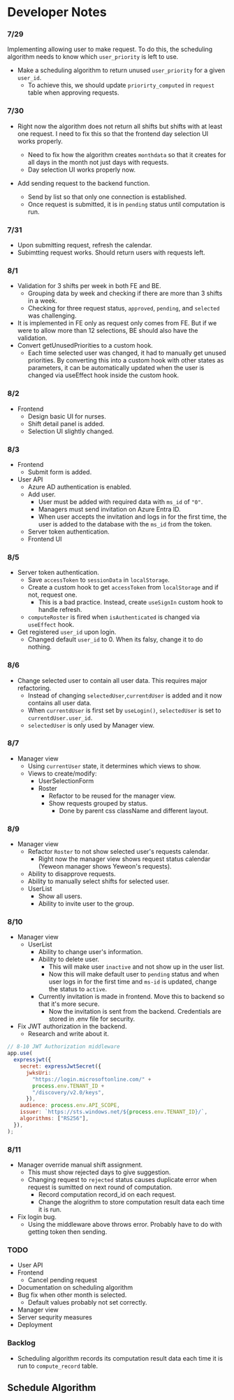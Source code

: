 # Developer Notes
### 7/29
Implementing allowing user to make request.
To do this, the scheduling algorithm needs to know which `user_priority` is left to use.
- Make a scheduling algorithm to return unused `user_priority` for a given `user_id`.
    - To achieve this, we should update `priorirty_computed` in `request` table when approving requests.

### 7/30
- Right now the algorithm does not return all shifts but shifts with at least one request. I need to fix this so that the frontend day selection UI works properly.
  - Need to fix how the algorithm creates `monthdata` so that it creates for all days in the month not just days with requests.
  - Day selection UI works properly now.

- Add sending request to the backend function.
  - Send by list so that only one connection is established.
  - Once request is submitted, it is in `pending` status until computation is run.


### 7/31
- Upon submitting request, refresh the calendar.
- Subimtting request works. Should return users with requests left.


### 8/1
- Validation for 3 shifts per week in both FE and BE.
  - Grouping data by week and checking if there are more than 3 shifts in a week.
  - Checking for three request status, `approved`, `pending`, and `selected` was challenging.
- It is implemented in FE only as request only comes from FE. But if we were to allow more than 12 selections, BE should also have the validation.
- Convert getUnusedPriorities to a custom hook.
  - Each time selected user was changed, it had to manually get unused priorities. By converting this into a custom hook with other states as parameters, it can be automatically updated when the user is changed via useEffect hook inside the custom hook.

### 8/2
- Frontend
  - Design basic UI for nurses.
  - Shift detail panel is added.
  - Selection UI slightly changed.

### 8/3
- Frontend
  - Submit form is added.
- User API
  - Azure AD authentication is enabled.
  - Add user.
    - User must be added with required data with `ms_id` of `"0"`.
    - Managers must send invitation on Azure Entra ID.
    - When user accepts the invitation and logs in for the first time, the user is added to the database with the `ms_id` from the token.
  - Server token authentication.
  - Frontend UI

### 8/5
- Server token authentication.
  - Save `accessToken` to `sessionData` in `localStorage`.
  - Create a custom hook to get `accessToken` from `localStorage` and if not, request one.
    - This is a bad practice. Instead, create `useSignIn` custom hook to handle refresh.
  - `computeRoster` is fired when `isAuthenticated` is changed via `useEffect` hook.
- Get registered `user_id` upon login.
  - Changed default `user_id` to 0. When its falsy, change it to do nothing.

### 8/6
- Change selected user to contain all user data. This requires major refactoring.
  - Instead of changing `selectedUser`,`currentdUser` is added and it now contains all user data.
  - When `currentdUser` is first set by `useLogin()`, `selectedUser` is set to `currentdUser.user_id`.
  - `selectedUser` is only used by Manager view.

### 8/7
- Manager view
  - Using `currentUser` state, it determines which views to show.
  - Views to create/modify:
    - UserSelectionForm
    - Roster
      - Refactor to be reused for the manager view.
      - Show requests grouped by status.
        - Done by parent css className and different layout.
    
### 8/9
- Manager view
  - Refactor `Roster` to not show selected user's requests calendar.
    - Right now the manager view shows request status calendar (Yeweon manager shows Yeweon's requests).
  - Ability to disapprove requests.
  - Ability to manually select shifts for selected user.
  - UserList
    - Show all users.
    - Ability to invite user to the group.

### 8/10
- Manager view
  - UserList
    - Ability to change user's information.
    - Ability to delete user.
      - This will make user `inactive` and not show up in the user list.
      - Now this will make default user to `pending` status and when user logs in for the first time and `ms-id` is updated, change the status to `active`.
    - Currently invitation is made in frontend. Move this to backend so that it's more secure.
      - Now the invitation is sent from the backend. Credentials are stored in .env file for security.
- Fix JWT authorization in the backend.
  - Research and write about it.
```javascript
// 8-10 JWT Authorization middleware
app.use(
  expressjwt({
    secret: expressJwtSecret({
      jwksUri:
        "https://login.microsoftonline.com/" +
        process.env.TENANT_ID +
        "/discovery/v2.0/keys",
      }),
    audience: process.env.API_SCOPE,
    issuer: `https://sts.windows.net/${process.env.TENANT_ID}/`,
    algorithms: ["RS256"],
  }),
);
```

### 8/11
- Manager override manual shift assignment.
  - This must show rejected days to give suggestion. 
  - Changing request to `rejected` status causes duplicate error when request is sumitted on next round of computation.
    - Record computation record_id on each request.
    - Change the alogrithm to store computation result data each time it is run.
- Fix login bug.
  - Using the middleware above throws error. Probably have to do with getting token then sending.

### TODO
- User API
- Frontend
  - Cancel pending request
- Documentation on scheduling algorithm
- Bug fix when other month is selected.
  - Default values probably not set correctly.
- Manager view
- Server sequrity measures
- Deployment

### Backlog
- Scheduling algorithm records its computation result data each time it is run to `compute_record` table.


## Schedule Algorithm
